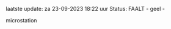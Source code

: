 laatste update: 
za 23-09-2023 18:22   uur 
Status: FAALT - geel - 
<div class="service Y">microstation</div>